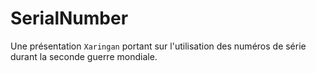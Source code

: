 # SerialNumber
Une présentation `Xaringan` portant sur l'utilisation des numéros de série durant la seconde guerre mondiale.
